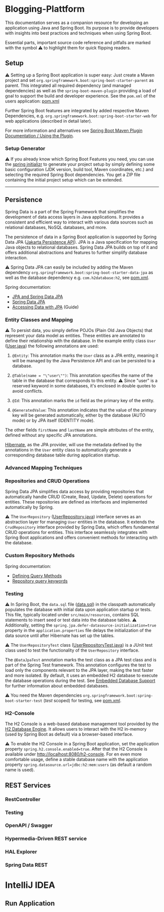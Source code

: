 # Blogging-Plattform

This documentation serves as a companion resource for developing an application using Java and Spring Boot. Its purpose is to provide developers with insights into best practices and techniques when using Spring Boot.

Essential parts, important source code reference and pitfalls are marked with the symbol ⚠️ to highlight them for quick flipping readers.

## Setup

⚠️ Setting up a Spring Boot application is super easy: Just create a Maven project and set `org.springframework.boot:spring-boot-starter-parent` as parent. This integrated all required dependency (and managed dependencies) as well as the `spring-boot-maven-plugin` providing a load of goal to support the build and developer experience. See the `pom.xml` of the users application: [pom.xml](../579f6ec83f1d97a1b07486366220d59dd1405d00/users/pom.xml#L7-L29)   

Further Spring Boot features are integrated by added respective Maven Dependencies, e.g. `org.springframework.boot:spring-boot-starter-web` for web applications (described in detail later). 

For more information and alternatives see [Spring Boot Maven Plugin Documentation / Using the Plugin](https://docs.spring.io/spring-boot/docs/current/maven-plugin/reference/htmlsingle/#using).

### Setup Generator

⚠️ If you already know which Spring Boot Features you need, you can use the [spring initializr](https://start.spring.io/) to generate your project setup by simply defining some basic configuration (JDK version, build tool, Maven coordinates, etc.) and selecting the required Spring Boot dependencies. You get a ZIP file containing the initial project setup which can be extended.

---

## Persistence

Spring Data is a part of the Spring Framework that simplifies the development of data access layers in Java applications. It provides a consistent and efficient way to interact with various data sources such as relational databases, NoSQL databases, and more.

The persistence of data in a Spring Boot application is supported by Spring Data JPA ([Jakarta Persistence API](https://de.wikipedia.org/wiki/Jakarta_Persistence_API)). JPA is a Java specification for mapping Java objects to relational databases. Spring Data JPA builds on top of it and offers additional abstractions and features to further simplify database interaction.

⚠️ Spring Data JPA can easily be included by adding the Maven dependency `org.springframework.boot:spring-boot-starter-data-jpa` as well as the database dependency e.g. `com.h2database:h2`, see [pom.xml](../579f6ec83f1d97a1b07486366220d59dd1405d00/users/pom.xml).

Spring documentation:
- [JPA and Spring Data JPA](https://docs.spring.io/spring-boot/docs/current/reference/html/data.html#data.sql.jpa-and-spring-data)
- [Spring Data JPA](https://docs.spring.io/spring-data/jpa/reference/index.html)
- [Accessing Data with JPA](https://spring.io/guides/gs/accessing-data-jpa) (Guide)

### Entity Classes and Mapping

⚠️ To persist data, you simply define POJOs (Plain Old Java Objects) that represent your data model as entities. These entities are annotated to define their relationship with the database. In the example entity class `User` ([User.java](../d9f1756c0291ebfc4809d45250ae1cfd1bb8cbaa/users/src/main/java/de/sboe0705/users/persistence/User.java)) the following annotations are used: 

1. `@Entity`: This annotation marks the `User` class as a JPA entity, meaning it will be managed by the Java Persistence API and can be persisted to a database.

2. `@Table(name = "\"user\"")`: This annotation specifies the name of the table in the database that corresponds to this entity. ⚠️ Since "user" is a reserved keyword in some databases, it's enclosed in double quotes to avoid conflicts.

3. `@Id`: This annotation marks the `id` field as the primary key of the entity.

4. `@GeneratedValue`: This annotation indicates that the value of the primary key will be generated automatically, either by the database (AUTO mode) or by JPA itself (IDENTITY mode).

The other fields `firstName` and `lastName` are simple attributes of the entity, defined without any specific JPA annotations.

[Hibernate](https://de.wikipedia.org/wiki/Hibernate_(Framework)), as the JPA provider, will use the metadata defined by the annotations in the `User` entity class to automatically generate a corresponding database table during application startup.

### Advanced Mapping Techniques

### Repositories and CRUD Operations

Spring Data JPA simplifies data access by providing repositories that automatically handle CRUD (Create, Read, Update, Delete) operations for entities. These repositories are defined as interfaces and implemented automatically by Spring.

⚠️ The `UserRepository` ([UserRepository.java](../d9f1756c0291ebfc4809d45250ae1cfd1bb8cbaa/users/src/main/java/de/sboe0705/users/persistence/UserRepository.java)) interface serves as an abstraction layer for managing `User` entities in the database. It extends the `CrudRepository` interface provided by Spring Data, which offers fundamental CRUD operations for entities. This interface seamlessly integrates with Spring Boot applications and offers convenient methods for interacting with the database.

### Custom Repository Methods

Spring documentation:
- [Defining Query Methods](https://docs.spring.io/spring-data/jpa/reference/data-commons/repositories/query-methods-details.html)
- [Repository query keywords](https://docs.spring.io/spring-data/jpa/reference/data-commons/repositories/query-keywords-reference.html)

### Testing

⚠️ In Spring Boot, the `data.sql` file ([data.sql](../56d9ae648feb53f07f0aca15215555b6c6deb0d6/users/src/test/resources/data.sql)) in the classpath automatically populates the database with initial data upon application startup or tests. This file, typically located under `src/main/resources`, contains SQL statements to insert seed or test data into the database tables. ⚠️ Additionally, setting the `spring.jpa.defer-datasource-initialization=true` property in the `application.properties` file delays the initialization of the data source until after Hibernate has set up the tables.

⚠️ The `UserRepositoryTest` class ([UserRepositoryTest.java](../d9f1756c0291ebfc4809d45250ae1cfd1bb8cbaa/users/src/test/java/de/sboe0705/users/persistence/UserRepositoryTest.java)) is a JUnit test class used to test the functionality of the `UserRepository` interface.

The `@DataJpaTest` annotation marks the test class as a JPA test class and is part of the Spring Test framework. This annotation configures the test to load only the components relevant to the JPA layer, making the test faster and more isolated. By default, it uses an embedded H2 database to execute the database operations during the test. See [Embedded Database Support](https://docs.spring.io/spring-boot/docs/current/reference/html/data.html#data.sql.datasource.embedded) for further information about embedded databases.

⚠️ You need the Maven dependencies `org.springframework.boot:spring-boot-starter-test` (_test_ scoped) for testing, see [pom.xml](../579f6ec83f1d97a1b07486366220d59dd1405d00/users/pom.xml).

### H2-Console

The H2 Console is a web-based database management tool provided by the [H2 Database Engine](https://www.h2database.com). It allows users to interact with the H2 in-memory (used by Spring Boot as default) via a browser-based interface.

⚠️ To enable the H2 Console in a Spring Boot application, set the application property `spring.h2.console.enabled=true`. After that the H2 Console is available under [http://localhost:8080/h2-console](http://localhost:8080/h2-console). For en even more comfortable usage, define a stable database name with the application property `spring.datasource.url=jdbc:h2:mem:users` (as default a random name is used).

## REST Services

### RestController

### Testing

### OpenAPI / Swagger

### Hypermedia-Driven REST service

### HAL Explorer

### Spring Data REST

# IntelliJ IDEA

## Run Application
